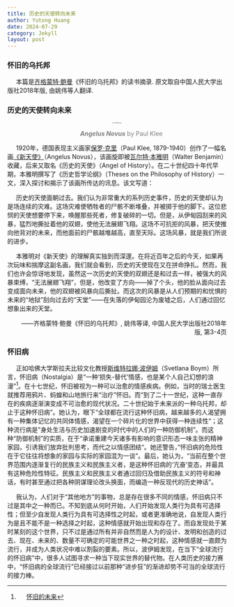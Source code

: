 ```yaml
---
title: 历史的天使转向未来
author: Yutong Huang
date: 2024-07-29
category: Jekyll
layout: post
---
```

<style>
     p {
    text-indent: 20px;
  }
</style>

<h3>
     怀旧的乌托邦
</h3>

本篇是[齐格蒙特·鲍曼][4]《怀旧的乌托邦》的读书摘录. 原文取自中国人民大学出版社2018年版, 由姚伟等人翻译.

<h3>
     历史的天使转向未来
</h3>

<div>     <!--块级封装-->
    <center>  <!--将图片和文字居中-->
    <img src="https://hytinefs.github.io/translation-ariadne/fig/Paul_Klee_~_Angelus_Novus_~_1920.jpeg" alt="OPS_images_pg_15" style="zoom:15%;">
    <br>    <!--换行-->
    <p style="color:grey;"><i><b>Angelus Novus</b></i> by Paul Klee</p> <!--标题-->
    </center>
</div>



1920年，德国表现主义画家[保罗·克里][2]（Paul Klee, 1879-1940）创作了一幅名画[《新天使》][1]（Angelus Novus），该画旋即被[瓦尔特·本雅明][3]（Walter Benjamin）收藏，后来又取名《历史的天使》（Angel of History）。在二十世纪四十年代早期，本雅明撰写了《历史哲学论纲》（Theses on the Philosophy of History）一文，深入探讨和揭示了该画所传达的讯息。该文写道：
<p style="font-family: KaiTi">
    历史的天使面朝过去。我们认为非常重大的系列历史事件，历史的天使却认为是场连续的灾难。这场灾难使牺牲者的尸骸不断堆叠，并被掷于他的脚下。这位悲悯的天使想要停下来，唤醒那些死者，修复破碎的一切。但是，从伊甸园刮来的风暴，猛烈地撕扯着他的双翅，使他无法展翅飞翔。这场不可抗拒的风暴，把天使推向他背对的未来，而他面前的尸骸越堆越高，直至天际。这场风暴，就是我们所说的进步。
</p>

本雅明对《新天使》的理解真实独到而深邃。在将近百年之后的今天，如果再次玩味和揣摩这副名画，我们就会看到，历史的天使现在又在拼命挣扎。然而，我们也许会惊讶地发现，虽然这一次历史的天使的双翅还是和过去一样，被强大的风暴束缚，“无法展翅飞翔”，但是，他改变了方向——掉了个头，他的脸从面向过去变成面向未来，他的双翅被风暴向后撕扯。而这次的风暴是从人们预期的和忧惧的未来的“地狱”刮向过去的“天堂”——在失落的伊甸园沦为废墟之后，人们通过回忆想象出来的天堂。
<p align="right">——齐格蒙特·鲍曼《怀旧的乌托邦》, 姚伟等译, 中国人民大学出版社2018年版, 第3-4页</p>

<h3>
     怀旧病
</h3>

正如哈佛大学斯拉夫比较文化教授[斯维特拉娜·波伊姆][5]（Svetlana Boym）所言，怀旧病（Nostalgia）是“一种‘损失-替代’情感，也是某个人自己幻想的浪漫”[^6]。在十七世纪，怀旧被视为一种可以治愈的情感疾病。例如，当时的瑞士医生就推荐用鸦片、蚂蝗和山地旅行来“治疗”怀旧。而“到了二十一世纪，这种一直存在的疾病逐渐演变成不可治愈的现代状况。二十世纪始于未来派的一种乌托邦，却止于这种怀旧病”。她认为，眼下“全球都在流行这种怀旧病，越来越多的人渴望拥有一种集体记忆的共同体情感，渴望在一个碎片化的世界中获得一种连续性“；这种流行病是”身处生活与历史加速剧变的时代中的人们的一种防御机制”。而这种“防御机制”的实质，在于“承诺重建今天诸多有影响的意识形态一味主张的精神家园，引诱我们放弃批判思考，而代之以情感团结“。她还警告，”怀旧病的危险性在于它往往将想象的家园与实际的家园混为一谈”。最后，她认为，“当前在整个世界范围内逐渐复行的民族主义和民族主义者，是这种怀旧病的‘亢奋’变态，并最具有这种危险性特征。民族主义和民族主义者通过回归及借助民族主义的符号和神话，有时甚至通过把各种阴谋理论改头换面，而编造一种反现代的历史神话”。

我认为，人们对于“其他地方”的事物，总是存在很多不同的情感，怀旧病只不过是其中之一种而已。不知到底从何时开始，人们开始发现人类行为具有可选择性；但至少自发现人类行为具有可选择性之时起，或者更准确地说，自发现人类行为是且不能不是一种选择之时起，这种情感就开始出现和存在了。而自发现处于某时某刻的这个世界，只不过是通过所有并非自然而是人为的设计、发明和创造的过去、现在、未来的、数量不可确定的可能世界之一种之时起，这种情感就一直颇为流行，并成为人类状况中难以割裂的要素。所以，波伊姆发现，在当下“全球流行的怀旧病”中，很多人试图寻求一种当下现实世界的替代物。在人类历史的接力赛中，“怀旧病的全球流行”已经接过以前那种“进步狂”的渐进却势不可当的全球流行的接力棒。


[1]: https://en.wikipedia.org/wiki/Angelus_Novus
[2]: https://en.wikipedia.org/wiki/Paul_Klee
[3]: https://en.wikipedia.org/wiki/Walter_Benjamin
[4]: https://en.wikipedia.org/wiki/Zygmunt_Bauman
[5]: https://en.wikipedia.org/wiki/Svetlana_Boym
[^6]: [怀旧的未来](https://weread.qq.com/web/bookDetail/02a328305dd66a02adc380c)
